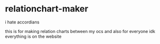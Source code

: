 # relationchart-maker
i hate accordians

this is for making relation charts between my ocs and also for everyone
idk everything is on the website
